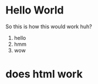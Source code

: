 # Hello World
So this is how this would work huh?

1. hello
2. hmm
3. wow

<h1 class="title">does html work</div>
